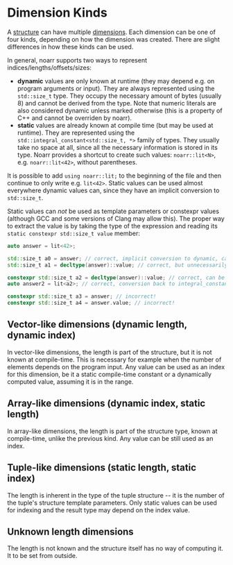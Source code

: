 # Dimension Kinds

A [structure](Glossary.md#structure) can have multiple [dimensions](Glossary.md#dimension).
Each dimension can be one of four kinds, depending on how the dimension was created.
There are slight differences in how these kinds can be used.

In general, noarr supports two ways to represent indices/lengths/offsets/sizes:
- **dynamic** values are only known at runtime (they may depend e.g. on program arguments or input).
  They are always represented using the `std::size_t` type.
  They occupy the necessary amount of bytes (usually 8) and cannot be derived from the type.
  Note that numeric literals are also considered dynamic unless marked otherwise (this is a property of C++ and cannot be overriden by noarr).
- **static** values are already known at compile time (but may be used at runtime).
  They are represented using the `std::integral_constant<std::size_t, *>` family of types.
  They usually take no space at all, since all the necessary information is stored in its type.
  Noarr provides a shortcut to create such values: `noarr::lit<N>`, e.g. `noarr::lit<42>`, without parentheses.

It is possible to add `using noarr::lit;` to the beginning of the file and then continue to only write e.g. `lit<42>`.
Static values can be used almost everywhere dynamic values can, since they have an implicit conversion to `std::size_t`.

Static values can *not* be used as template parameters or constexpr values (although GCC and some versions of Clang may allow this).
The proper way to extract the value is by taking the type of the expression and reading its `static constexpr std::size_t value` member:

```cpp
auto answer = lit<42>;

std::size_t a0 = answer; // correct, implicit conversion to dynamic, cannot ever be converted back or used as template parameter
std::size_t a1 = decltype(answer)::value; // correct, but unnecessarily complex

constexpr std::size_t a2 = decltype(answer)::value; // correct, can be used for template parameter
auto answer2 = lit<a2>; // correct, conversion back to integral_constant

constexpr std::size_t a3 = answer; // incorrect!
constexpr std::size_t a4 = answer.value; // incorrect!
```


## Vector-like dimensions (dynamic length, dynamic index)

In vector-like dimensions, the length is part of the structure, but it is not known at compile-time.
This is necessary for example when the number of elements depends on the program input.
Any value can be used as an index for this dimension, be it a static compile-time constant or a dynamically computed value, assuming it is in the range.


## Array-like dimensions (dynamic index, static length)

In array-like dimensions, the length is part of the structure type, known at compile-time, unlike the previous kind.
Any value can be still used as an index.


## Tuple-like dimensions (static length, static index)

The length is inherent in the type of the tuple structure -- it is the number of the tuple's structure template parameters.
Only static values can be used for indexing and the result type may depend on the index value.


## Unknown length dimensions

The length is not known and the structure itself has no way of computing it. It to be set from outside.
